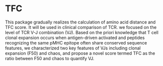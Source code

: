 # TFC
This package gradually realizes the calculation of amino acid distance and TFC score. It will be used in clinical comparison of TCR. we focused on the level of TCR V-J combination (VJ). Based on the priori knowledge that T cell clonal expansion occurs when antigen-driven activated and peptides recognizing the same pMHC epitope often share conserved sequence features, we characterized two key features of VJs including clonal expansion (F50) and chaos, and propose a novel score termed TFC as the ratio between F50 and chaos to quantify VJ. 
